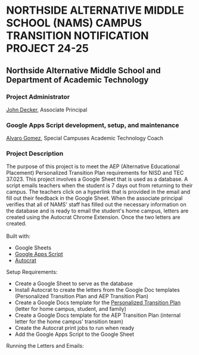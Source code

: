# NORTHSIDE ALTERNATIVE MIDDLE SCHOOL (NAMS) CAMPUS TRANSITION NOTIFICATION PROJECT 24-25
## Northside Alternative Middle School and<br/>Department of Academic Technology
### Project Administrator
[John Decker](john.decker@nisd.net), Associate Principal
### Google Apps Script development, setup, and maintenance
[Alvaro Gomez](alvaro.gomez@nisd.net), Special Campuses Academic Technology Coach
### Project Description
The purpose of this project is to meet the AEP (Alternative Educational Placement) Personalized Transition Plan requirements for NISD and TEC 37.023. This project involves a Google Sheet that is used as a database. A script emails teachers when the student is 7 days out from returning to their campus. The teachers click on a hyperlink that is provided in the email and fill out their feedback in the Google Sheet. When the associate principal verifies that all of NAMS' staff has filled out the necessary information on the database and is ready to email the student's home campus, letters are created using the Autocrat Chrome Extension. Once the two letters are created. <br><br>
Built with:
- Google Sheets
- [Google Apps Script](https://www.google.com/script/start/)
- [Autocrat](https://workspace.google.com/marketplace/app/autocrat/539341275670)

Setup Requirements:
- Create a Google Sheet to serve as the database
- Install Autocrat to create the letters from the Google Doc templates (Personalized Transition Plan and AEP Transition Plan)
- Create a Google Docs template for the [Personalized Transition Plan](https://tea.texas.gov/texas-schools/health-safety-discipline/chapter-37-safe-schools/aep-personalized-transition-plan.pdf) (letter for home campus, student, and family)
- Create a Google Docs template for the AEP Transition Plan (internal letter for the home campus' transition team)
- Create the Autocrat print jobs to run when ready
- Add the Google Apps Script to the Google Sheet

Running the Letters and Emails: